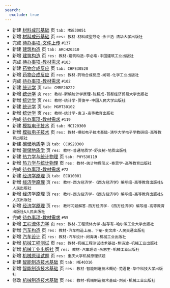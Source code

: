 ```yaml
---
search:
  exclude: true
---
```


- 新建 [材料成形基础](../../../../course/材料成形基础.md) 页 `tab: MSE30051`
- 新增 [材料成形基础](../../../../course/材料成形基础.md) 页 `res: 教材-材料成型导论-余世浩-清华大学出版社`
- 完成 [待办事项-文件上传](../../../待办事项/upload.md) `#137`
- 新建 [建筑构造](../../../../course/建筑构造.md) 页 `tab: ARCH20310`
- 新增 [建筑构造](../../../../course/建筑构造.md) 页 `res: 教材-建筑构造-李必瑜-中国建筑工业出版社`
- 完成 [待办事项-教材需求](../../../待办事项/textbook.md) `#103`
- 新建 [药物合成反应](../../../../course/药物合成反应.md) 页 `tab: CHPE30520`
- 新增 [药物合成反应](../../../../course/药物合成反应.md) 页 `res: 教材-药物合成反应-闻韧-化学工业出版社`
- 完成 [待办事项-教材需求](../../../待办事项/textbook.md) `#102`
- 新建 [统计学](../../../../course/统计学.md) 页 `tab: CMRE20222`
- 新增 [统计学](../../../../course/统计学.md) 页 `res: 教材-新编统计学原理-陈嗣成-首都经济贸易大学出版社`
- 新增 [统计学](../../../../course/统计学.md) 页 `res: 教材-统计学-贾俊平-中国人民大学出版社`
- 新建 [统计学](../../../../course/统计学.md) 页 `tab: MGMT30102`
- 新增 [统计学](../../../../course/统计学.md) 页 `res: 教材-统计学-袁卫-高等教育出版社`
- 完成 [待办事项-教材需求](../../../待办事项/textbook.md) `#119`
- 新建 [模拟电子技术](../../../../course/模拟电子技术.md) 页 `tab: MCI20300`
- 新增 [模拟电子技术](../../../../course/模拟电子技术.md) 页 `res: 教材-模拟电子技术基础-清华大学电子学教研组-高等教育出版社`
- 新建 [碳储地质学](../../../../course/碳储地质学.md) 页 `tab: CCUS20300`
- 新增 [碳储地质学](../../../../course/碳储地质学.md) 页 `res: 教材-普通地质学-舒良树-地质出版社`
- 新建 [热力学与统计物理](../../../../course/热力学与统计物理.md) 页 `tab: PHYS30119`
- 新增 [热力学与统计物理](../../../../course/热力学与统计物理.md) 页 `res: 教材-统计物理简义-秦思学-高等教育出版社`
- 完成 [待办事项-教材需求](../../../待办事项/textbook.md) `#72`
- 新建 [经济学原理](../../../../course/经济学原理.md) 页 `tab: ECO10001`
- 新增 [经济学原理](../../../../course/经济学原理.md) 页 `res: 教材-西方经济学-《西方经济学》编写组-高等教育出版社&人民出版社`
- 新增 [经济学原理](../../../../course/经济学原理.md) 页 `res: 教材-西方经济学-《西方经济学》编写组-高等教育出版社&人民出版社`
- 新增 [经济学原理](../../../../course/经济学原理.md) 页 `res: 教材习题解答-西方经济学-《西方经济学》编写组-高等教育出版社&人民出版社`
- 完成 [待办事项-教材需求](../../../待办事项/textbook.md) `#55`
- 新增 [工程流体力学](../../../../course/工程流体力学.md) 页 `res: 教材-工程流体力学-赵存有-哈尔滨工业大学出版社`
- 新增 [汽车构造](../../../../course/汽车构造.md) 页 `res: 教材-汽车构造上册、下册-史文库-人民交通出版社`
- 新增 [汽车设计](../../../../course/汽车设计.md) 页 `res: 教材-汽车设计-闵海涛-机械工业出版社`
- 新增 [机械工程测试](../../../../course/机械工程测试技术.md) 页 `res: 教材-机械工程测试技术基础-熊诗波-机械工业出版社`
- 新增 [机械工业出版社](../../../../course/汽车理论.md) 页 `res: 教材-汽车理论-余志生-机械工业出版社`
- 新增 [机械原理试题](../../../../course/机械原理.md) 页 `res: 重庆大学机械原理试题`
- 新建 [智能制造技术基础](../../../../course/智能制造技术基础.md) 页 `tab: ME40316`
- 新增 [智能制造技术基础](../../../../course/智能制造技术基础.md) 页 `res: 教材-智能制造技术概论-范君艳-华中科技大学出版社`
- 修改 [机械制造技术基础](../../../../course/机械制造技术基础.md) 页 `res: 教材-机械制造技术基础-刘英-机械工业出版社`
